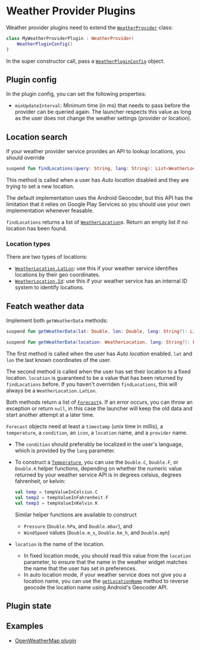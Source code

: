 # Weather Provider Plugins

Weather provider plugins need to extend the <a href="/reference/plugins/sdk/de.mm20.launcher2.sdk.weather/-weather-provider/index.html" target="_blank">`WeatherProvider`</a> class:

```kt
class MyWeatherProviderPlugin : WeatherProvider(
    WeatherPluginConfig()
)

```

In the super constructor call, pass a <a href="/reference/core/shared/de.mm20.launcher2.plugin.config/-weather-plugin-config/index.html" target="_blank">`WeatherPluginConfig`</a> object.

## Plugin config

In the plugin config, you can set the following properties:

- `minUpdateInterval`: Minimum time (in ms) that needs to pass before the provider can be queried again. The launcher respects this value as long as the user does not change the weather settings (provider or location).

## Location search

If your weather provider service provides an API to lookup locations, you should override

```kt
suspend fun findLocations(query: String, lang: String): List<WeatherLocation>
```

This method is called when a user has _Auto location_ disabled and they are trying to set a new location.

The default implementation uses the Android Geocoder, but this API has the limitation that it relies on Google Play Services so you should use your own implementation whenever feasable.

`findLocations` returns a list of <a href="/reference/plugins/sdk/de.mm20.launcher2.sdk.weather/-weather-location/index.html" target="_blank">`WeatherLocation`</a>s. Return an empty list if no location has been found.

### Location types

There are two types of locations:

- <a href="/reference/plugins/sdk/de.mm20.launcher2.sdk.weather/-weather-location/-lat-lon/index.html" target="_blank">`WeatherLocation.LatLon`</a>: use this if your weather service identifies locations by their geo coordinates.
- <a href="/reference/plugins/sdk/de.mm20.launcher2.sdk.weather/-weather-location/-id/index.html" target="_blank">`WeatherLocation.Id`</a>: use this if your weather service has an internal ID system to identify locations.

## Featch weather data

Implement both `getWeatherData` methods:

```kt
suspend fun getWeatherData(lat: Double, lon: Double, lang: String?): List<Forecast>?`
```

```kt
suspend fun getWeatherData(location: WeatherLocation, lang: String?): List<Forecast>?
```

The first method is called when the user has _Auto location_ enabled. `lat` and `lon` the last known coordinates of the user.

The second method is called when the user has set their location to a fixed location. `location` is guaranteed to be a value that has been returned by `findLocations` before. If you haven't overriden `findLocations`, this will always be a `WeatherLocation.LatLon`.

Both methods return a list of <a href="/reference/plugins/sdk/de.mm20.launcher2.sdk.weather/-forecast/index.html" target="_blank">`Forecast`</a>s. If an error occurs, you can throw an exception or return `null`, in this case the launcher will keep the old data and start another attempt at a later time.

`Forecast` objects need at least a `timestamp` (unix time in millis), a `temperature`, a `condition`, an `icon`, a `location` name, and a `provider` name.

- The `condition` should preferably be localized in the user's language, which is provided by the `lang` parameter.
- To construct a <a href="/reference/plugins/sdk/de.mm20.launcher2.sdk.weather/-temperature/index.html" target="_blank">`Temperature`</a>, you can use the `Double.C`, `Double.F`, or `Double.K` helper functions, depending on whether the numeric value returned by your weather service API is in degrees celsius, degrees fahrenheit, or kelvin:

  ```kt
  val temp = tempValueInCelcius.C
  val temp2 = tempValueInFahrenheit.F
  val temp3 = tempValueInKelvin.K
  ```

  Similar helper functions are available to construct

  - `Pressure` (`Double.hPa`, and `Double.mbar`), and
  - `WindSpeed` values (`Double.m_s`, `Double.km_h`, and `Double.mph`)

- `location` is the name of the location.
  - In fixed location mode, you should read this value from the `location` parameter, to ensure that the name in the weather widget matches the name that the user has set in preferences.
  - In auto location mode, if your weather service does not give you a location name, you can use the <a href="/reference/plugins/sdk/de.mm20.launcher2.sdk.weather/-weather-provider/get-location-name.html" target="_blank">`getLocationName`</a> method to reverse geocode the location name using Android's Geocoder API.

## Plugin state

<!--@include: ./common/_plugin_state.md-->

## Examples

- [OpenWeatherMap plugin](https://github.com/Kvaesitso/Plugin-OpenWeatherMap)
